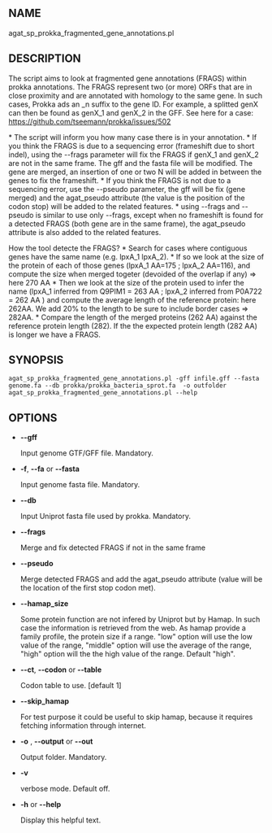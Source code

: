 ## NAME

agat\_sp\_prokka\_fragmented\_gene\_annotations.pl

## DESCRIPTION

The script aims to look at fragmented gene annotations (FRAGS) within prokka annotations.
The FRAGS represent two (or more) ORFs that are in close proximity and are annotated
with homology to the same gene. In such cases, Prokka ads an \_n suffix to the gene ID.
For example, a splitted genX can then be found as genX\_1 and genX\_2 in the GFF.
See here for a case: https://github.com/tseemann/prokka/issues/502

\* The script will inform you how many case there is in your annotation.
\* If you think the FRAGS is due to a sequencing error (frameshift due to short indel),
using the --frags parameter will fix the FRAGS if genX\_1 and genX\_2 are not in the same frame.
The gff and the fasta file will be modified. The gene are merged, an insertion of
one or two N will be added in between the genes to fix the frameshift.
\* If you think the FRAGS is not due to a sequencing error, use the --pseudo parameter,
the gff will be fix (gene merged) and the agat\_pseudo attribute (the value is the position of the codon stop)
will be added to the related features.
\* using --frags and --pseudo is similar to use only --frags, except when no frameshift
is found for a detected FRAGS (both gene are in the same frame), the agat\_pseudo
attribute is also added to the related features.

How the tool detecte the FRAGS?
\* Search for cases where contiguous genes have the same name (e.g. lpxA\_1 lpxA\_2).
\* If so we look at the size of the protein of each of those genes (lpxA\_1 AA=175 ; lpxA\_2 AA=116),
and compute the size when merged togeter (devoided of the overlap if any) => here 270 AA
\* Then we look at the size of the protein used to infer the name (lpxA\_1 inferred from Q9PIM1 = 263 AA ; lpxA\_2 inferred from P0A722 = 262 AA )
and compute the average length of the reference protein: here 262AA. We add 20% to the length to be sure to include border cases => 282AA.
\* Compare the length of the merged proteins (262 AA) against the reference protein length (282).
If the the expected protein length (282 AA) is longer we have a FRAGS.

## SYNOPSIS

```
agat_sp_prokka_fragmented_gene_annotations.pl -gff infile.gff --fasta genome.fa --db prokka/prokka_bacteria_sprot.fa  -o outfolder
agat_sp_prokka_fragmented_gene_annotations.pl --help
```

## OPTIONS

- **--gff**

    Input genome GTF/GFF file. Mandatory.

- **-f**, **--fa** or **--fasta**

    Input genome fasta file. Mandatory.

- **--db**

    Input Uniprot fasta file used by prokka. Mandatory.

- **--frags**

    Merge and fix detected FRAGS if not in the same frame

- **--pseudo**

    Merge detected FRAGS and add the agat\_pseudo attribute (value will be the location of the first stop codon met).

- **--hamap\_size**

    Some protein function are not infered by Uniprot but by Hamap. In such case the information
    is retrieved from the web. As hamap provide a family profile, the protein size if a range.
    "low" option will use the low value of the range,
    "middle" option will use the average of the range,
    "high" option will the the high value of the range.
    Default "high".

- **--ct**, **--codon** or **--table**

    Codon table to use. \[default 1\]

- **--skip\_hamap**

    For test purpose it could be useful to skip hamap, because it requires fetching information through internet.

- **-o** , **--output** or **--out**

    Output folder. Mandatory.

- **-v**

    verbose mode. Default off.

- **-h** or **--help**

    Display this helpful text.

